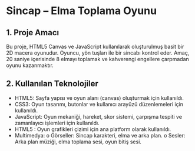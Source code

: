 # Sincap – Elma Toplama Oyunu
## 1. Proje Amacı
Bu proje, HTML5 Canvas ve JavaScript kullanılarak oluşturulmuş basit bir 2D macera oyunudur. Oyuncu, yön tuşları ile bir sincabı kontrol eder. Amaç, 20 saniye içerisinde 8 elmayı toplamak ve kahverengi engellere çarpmadan oyunu kazanmaktır.

## 2. Kullanılan Teknolojiler
-	HTML5: Sayfa yapısı ve oyun alanı (canvas) oluşturmak için kullanıldı.
-	CSS3: Oyun tasarımı, butonlar ve kullanıcı arayüzü düzenlemeleri için kullanıldı.
-	JavaScript: Oyun mekaniği, hareket, skor sistemi, çarpışma tespiti ve zamanlayıcı işlemleri için kullanıldı.
-	HTML5 <canvas>: Oyun grafikleri çizimi için ana platform olarak kullanıldı.
-	Multimedya:
o	Görseller: Sincap karakteri, elma ve arka plan.
o	Sesler: Arka plan müziği, elma toplama sesi, oyun bitiş sesi.



